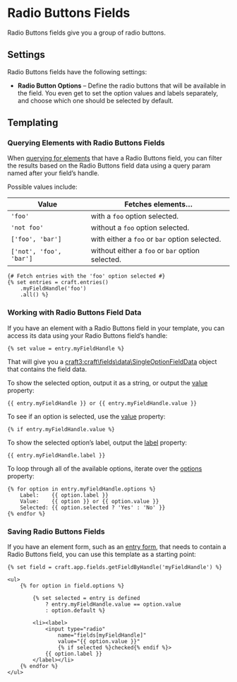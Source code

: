 # Radio Buttons Fields

Radio Buttons fields give you a group of radio buttons.

## Settings

Radio Buttons fields have the following settings:

* **Radio Button Options** – Define the radio buttons that will be available in the field. You even get to set the option values and labels separately, and choose which one should be selected by default.

## Templating

### Querying Elements with Radio Buttons Fields

When [querying for elements](element-queries.md) that have a Radio Buttons field, you can filter the results based on the Radio Buttons field data using a query param named after your field’s handle.

Possible values include:

| Value                   | Fetches elements…                                |
| ----------------------- | ------------------------------------------------ |
| `'foo'`                 | with a `foo` option selected.                    |
| `'not foo'`             | without a `foo` option selected.                 |
| `['foo', 'bar']`        | with either a `foo` or `bar` option selected.    |
| `['not', 'foo', 'bar']` | without either a `foo` or `bar` option selected. |

```twig
{# Fetch entries with the 'foo' option selected #}
{% set entries = craft.entries()
    .myFieldHandle('foo')
    .all() %}
```

### Working with Radio Buttons Field Data

If you have an element with a Radio Buttons field in your template, you can access its data using your Radio Buttons field’s handle:

```twig
{% set value = entry.myFieldHandle %}
```

That will give you a <craft3:craft\fields\data\SingleOptionFieldData> object that contains the field data.

To show the selected option, output it as a string, or output the [value](craft3:craft\fields\data\SingleOptionFieldData::$value) property:

```twig
{{ entry.myFieldHandle }} or {{ entry.myFieldHandle.value }}
```

To see if an option is selected, use the [value](craft3:craft\fields\data\SingleOptionFieldData::$value) property:

```twig
{% if entry.myFieldHandle.value %}
```

To show the selected option’s label, output the [label](craft3:craft\fields\data\SingleOptionFieldData::$label) property:

```twig
{{ entry.myFieldHandle.label }}
```

To loop through all of the available options, iterate over the [options](craft3:craft\fields\data\SingleOptionFieldData::getOptions()) property:

```twig
{% for option in entry.myFieldHandle.options %}
    Label:    {{ option.label }}
    Value:    {{ option }} or {{ option.value }}
    Selected: {{ option.selected ? 'Yes' : 'No' }}
{% endfor %}
```

### Saving Radio Buttons Fields

If you have an element form, such as an [entry form](https://craftcms.com/knowledge-base/entry-form), that needs to contain a Radio Buttons field, you can use this template as a starting point:

```twig
{% set field = craft.app.fields.getFieldByHandle('myFieldHandle') %}

<ul>
    {% for option in field.options %}

        {% set selected = entry is defined
            ? entry.myFieldHandle.value == option.value
            : option.default %}

        <li><label>
            <input type="radio"
                name="fields[myFieldHandle]"
                value="{{ option.value }}"
                {% if selected %}checked{% endif %}>
            {{ option.label }}
        </label></li>
    {% endfor %}
</ul>
```
